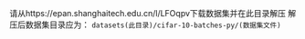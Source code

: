 请从https://epan.shanghaitech.edu.cn/l/LFOqpv下载数据集并在此目录解压
解压后数据集目录应为： `datasets(此目录)/cifar-10-batches-py/(数据集文件)`